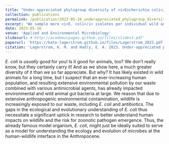 ```yaml
---
title: "Under-appreciated phylogroup diversity of <i>Escherichia coli</i> within and between animals at the urban-wildland interface"
collection: publications
permalink: /publication/2023-05-16_underappreciated_phylogroup_diversity
excerpt: 'We sample more <i>E. coli</i> isolates per individual wild animal among an interacting multispecies community imbedded in a human-dominated landscape than ever before, and in turn, uncover the globally known phylogroup diversity in a single geographic location. We also identify antimicrobial-resistant and pathogenic strains, as well as potential instances of transmission within the wild community and across the wildland-urban interface.'
date: 2023-05-16
venue: 'Applied and Environmental Microbiology'
slidesurl: #'http://academicpages.github.io/files/slides3.pdf'
paperurl: 'https://kate-lagerstrom.github.io/files/Lagerstrom_2023.pdf'
citation: 'Lagerstrom, K. M. and Hadly, E. A. 2023. Under-appreciated phylogroup diversity of <i>Escherichia coli</i> within and between animals at the urban-wildland interface. <i>Applied and Environmental Microbiology</i> 89(6); e00142-23. https://doi.org/10.1128/aem.00142-23'
---
```


<i>E. coli</i> is <i>usually</i> good for you! Is it good for animals, too? We don’t really know, but they certainly carry it! And as we show here, a much greater diversity of it than we so far appreciate. But why? It has likely existed in wild animals for a long time, but I suspect that an ever-increasing human population, and resulting extensive environmental pollution by our waste combined with various antimicrobial agents, has already impacted environmental and wild animal gut bacteria at large. We reason that due to extensive anthropogenic environmental contamination, wildlife is increasingly exposed to our waste, including <i>E. coli</i> and antibiotics. The gaps in the ecological and evolutionary understanding of <i>E. coli</i> thus necessitate a significant uptick in research to better understand human impacts on wildlife and the risk for zoonotic pathogen emergence. Thus, the already famous model organism, <i>E. coli</i>, might just be ideally suited to serve as a model for understanding the ecology and evolution of microbes at the human-wildlife interface in the Anthropocene.
